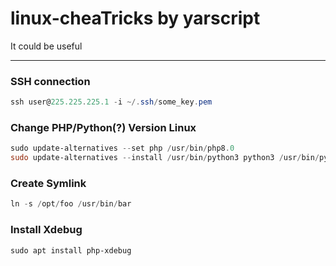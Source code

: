 # linux-cheaTricks by yarscript
It could be useful

<hr>

### SSH connection
```powershell
ssh user@225.225.225.1 -i ~/.ssh/some_key.pem
```

### Change PHP/Python(?) Version Linux
```powershell
sudo update-alternatives --set php /usr/bin/php8.0
sudo update-alternatives --install /usr/bin/python3 python3 /usr/bin/python3.9 2
```

### Create Symlink 
```powershell
ln -s /opt/foo /usr/bin/bar
```

### Install Xdebug
```powershell
sudo apt install php-xdebug
```
